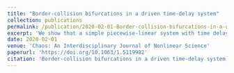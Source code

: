 ```yaml
---
title: "Border-collision bifurcations in a driven time-delay system"
collection: publications
permalink: /publication/2020-02-01-Border-collision-bifurcations-in-a-driven-time-delay-system
excerpt: 'We show that a simple piecewise-linear system with time delay and periodic forcing gives rise to a rich bifurcation structure of torus bifurcations and Arnold tongues, as well as multistability across a significant portion of the parameter space. The simplicity of our model enables us to study the dynamical features analytically. Specifically, these features are explained in terms of border collision bifurcations of an associated Poincaré map. Given that time delay and periodic forcing are common ingredients in mathematical models, this analysis provides widely applicable insight.'
date: 2020-02-01
venue: 'Chaos: An Interdisciplinary Journal of Nonlinear Science'
paperurl: 'https://doi.org/10.1063/1.5119982'
citation: 'Border-collision bifurcations in a driven time-delay system, Chaos: An Interdisciplinary Journal of Nonlinear Science, 30(2):023121, 2020.'
---
```

